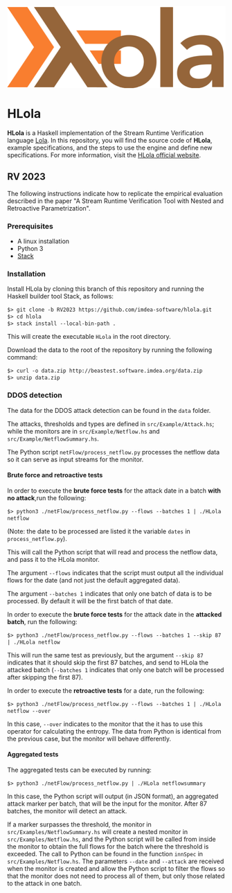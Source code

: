 [![HLola logo](hlola.png)](https://software.imdea.org/hlola/)
# HLola

**HLola** is a Haskell implementation of the Stream Runtime Verification language [Lola](https://software.imdea.org/~cesar/publication/2005-dangelo05lola/).
In this repository, you will find the source code of **HLola**, example specifications, and the steps to use the engine and define new specifications.
For more information, visit the [HLola official website](https://software.imdea.org/hlola).

## RV 2023
The following instructions indicate how to replicate the empirical evaluation described in the paper "A Stream Runtime Verification Tool with Nested and Retroactive Parametrization".

### Prerequisites
- A linux installation 
- Python 3 
- [Stack](https://docs.haskellstack.org/en/stable/install_and_upgrade/) 

### Installation 

Install HLola by cloning this branch of this repository and running the Haskell builder tool Stack, as follows: 

    $> git clone -b RV2023 https://github.com/imdea-software/hlola.git
    $> cd hlola
    $> stack install --local-bin-path .

This will create the executable `HLola` in the root directory.

Download the data to the root of the repository by running the following command:

    $> curl -o data.zip http://beastest.software.imdea.org/data.zip
    $> unzip data.zip

### DDOS detection

The data for the DDOS attack detection can be found in the `data` folder. 

The attacks, thresholds and types are defined in `src/Example/Attack.hs`; while the monitors are in `src/Example/Netflow.hs` and `src/Example/NetflowSummary.hs`.

The Python script `netFlow/process_netflow.py` processes the netflow data so it can serve as input streams for the monitor. 

#### Brute force and retroactive tests 

In order to execute the **brute force tests** for the attack date in a batch **with no attack**,run the following: 

    $> python3 ./netFlow/process_netflow.py --flows --batches 1 | ./HLola netflow 

(Note: the date to be processed are listed it the variable `dates` in `process_netflow.py`).

This will call the Python script that will read and process the netflow data, and pass it to the HLola monitor. 
    
The argument `--flows` indicates that the script must output all the individual flows for the date (and not just the default aggregated data). 

The argument `--batches 1` indicates that only one batch of data is to be processed. By default it will be the first batch of that date.

In order to execute the **brute force tests** for the attack date in the **attacked batch**, run the following: 

    $> python3 ./netFlow/process_netflow.py --flows --batches 1 --skip 87 | ./HLola netflow 

This will run the same test as previously, but the argument `--skip 87` indicates that it should skip the first 87 batches, and send to HLola the attacked batch (`--batches 1` indicates that only one batch will be processed after skipping the first 87).

In order to execute the **retroactive tests** for a date, run the following: 

    $> python3 ./netFlow/process_netflow.py --flows --batches 1 | ./HLola netflow --over 

In this case, `--over` indicates to the monitor that the it has to use this operator for calculating the entropy. The data from Python is identical from the previous case, but the monitor will behave differently.

#### Aggregated tests

The aggregated tests can be executed by running: 

    $> python3 ./netFlow/process_netflow.py | ./HLola netflowsummary 

In this case, the Python script will output (in JSON format), an aggregated attack marker per batch, that will be the input for the monitor. After 87 batches, the monitor will detect an attack.

If a marker surpasses the threshold, the monitor in `src/Examples/NetflowSummary.hs` will create a nested monitor in `src/Examples/Netflow.hs`, and the Python script will be called from inside the monitor to obtain the full flows for the batch where the threshold is exceeded.
The call to Python can be found in the function `innSpec` in `src/Examples/Netflow.hs`.
The parameters `--date` and `--attack` are received when the monitor is created and allow the Python script to filter the flows so that the monitor does not need to process all of them, but only those related to the attack in one batch.
